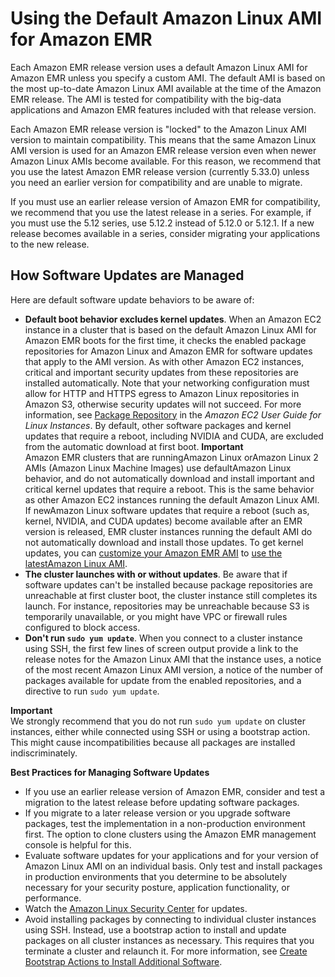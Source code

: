 # Using the Default Amazon Linux AMI for Amazon EMR<a name="emr-default-ami"></a>

Each Amazon EMR release version uses a default Amazon Linux AMI for Amazon EMR unless you specify a custom AMI\. The default AMI is based on the most up\-to\-date Amazon Linux AMI available at the time of the Amazon EMR release\. The AMI is tested for compatibility with the big\-data applications and Amazon EMR features included with that release version\.

Each Amazon EMR release version is "locked" to the Amazon Linux AMI version to maintain compatibility\. This means that the same Amazon Linux AMI version is used for an Amazon EMR release version even when newer Amazon Linux AMIs become available\. For this reason, we recommend that you use the latest Amazon EMR release version \(currently 5\.33\.0\) unless you need an earlier version for compatibility and are unable to migrate\.

If you must use an earlier release version of Amazon EMR for compatibility, we recommend that you use the latest release in a series\. For example, if you must use the 5\.12 series, use 5\.12\.2 instead of 5\.12\.0 or 5\.12\.1\. If a new release becomes available in a series, consider migrating your applications to the new release\.

## How Software Updates are Managed<a name="emr-default-ami-managing"></a>

Here are default software update behaviors to be aware of:
+ **Default boot behavior excludes kernel updates**\. When an Amazon EC2 instance in a cluster that is based on the default Amazon Linux AMI for Amazon EMR boots for the first time, it checks the enabled package repositories for Amazon Linux and Amazon EMR for software updates that apply to the AMI version\. As with other Amazon EC2 instances, critical and important security updates from these repositories are installed automatically\. Note that your networking configuration must allow for HTTP and HTTPS egress to Amazon Linux repositories in Amazon S3, otherwise security updates will not succeed\. For more information, see [Package Repository](https://docs.aws.amazon.com/AWSEC2/latest/UserGuide/amazon-linux-ami-basics.html#package-repository) in the *Amazon EC2 User Guide for Linux Instances*\. By default, other software packages and kernel updates that require a reboot, including NVIDIA and CUDA, are excluded from the automatic download at first boot\. 
**Important**  
Amazon EMR clusters that are runningAmazon Linux orAmazon Linux 2 AMIs \(Amazon Linux Machine Images\) use defaultAmazon Linux behavior, and do not automatically download and install important and critical kernel updates that require a reboot\. This is the same behavior as other Amazon EC2 instances running the default Amazon Linux AMI\. If newAmazon Linux software updates that require a reboot \(such as, kernel, NVIDIA, and CUDA updates\) become available after an EMR version is released, EMR cluster instances running the default AMI do not automatically download and install those updates\. To get kernel updates, you can [customize your Amazon EMR AMI](https://docs.aws.amazon.com/emr/latest/ManagementGuide/emr-custom-ami.html) to [use the latestAmazon Linux AMI](https://docs.aws.amazon.com/AWSEC2/latest/UserGuide/finding-an-ami.html)\.
+ **The cluster launches with or without updates**\. Be aware that if software updates can't be installed because package repositories are unreachable at first cluster boot, the cluster instance still completes its launch\. For instance, repositories may be unreachable because S3 is temporarily unavailable, or you might have VPC or firewall rules configured to block access\.
+ **Don't run `sudo yum update`**\. When you connect to a cluster instance using SSH, the first few lines of screen output provide a link to the release notes for the Amazon Linux AMI that the instance uses, a notice of the most recent Amazon Linux AMI version, a notice of the number of packages available for update from the enabled repositories, and a directive to run `sudo yum update`\.

**Important**  
We strongly recommend that you do not run `sudo yum update` on cluster instances, either while connected using SSH or using a bootstrap action\. This might cause incompatibilities because all packages are installed indiscriminately\.

**Best Practices for Managing Software Updates**
+ If you use an earlier release version of Amazon EMR, consider and test a migration to the latest release before updating software packages\.
+ If you migrate to a later release version or you upgrade software packages, test the implementation in a non\-production environment first\. The option to clone clusters using the Amazon EMR management console is helpful for this\.
+ Evaluate software updates for your applications and for your version of Amazon Linux AMI on an individual basis\. Only test and install packages in production environments that you determine to be absolutely necessary for your security posture, application functionality, or performance\.
+ Watch the [Amazon Linux Security Center](https://alas.aws.amazon.com/) for updates\.
+ Avoid installing packages by connecting to individual cluster instances using SSH\. Instead, use a bootstrap action to install and update packages on all cluster instances as necessary\. This requires that you terminate a cluster and relaunch it\. For more information, see [Create Bootstrap Actions to Install Additional Software](emr-plan-bootstrap.md)\.